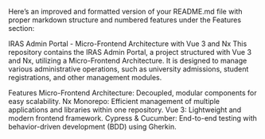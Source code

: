 
Here’s an improved and formatted version of your README.md file with proper markdown structure and numbered features under the Features section:

IRAS Admin Portal - Micro-Frontend Architecture with Vue 3 and Nx
This repository contains the IRAS Admin Portal, a project structured with Vue 3 and Nx, utilizing a Micro-Frontend Architecture. It is designed to manage various administrative operations, such as university admissions, student registrations, and other management modules.

Features
Micro-Frontend Architecture: Decoupled, modular components for easy scalability.
Nx Monorepo: Efficient management of multiple applications and libraries within one repository.
Vue 3: Lightweight and modern frontend framework.
Cypress & Cucumber: End-to-end testing with behavior-driven development (BDD) using Gherkin.
